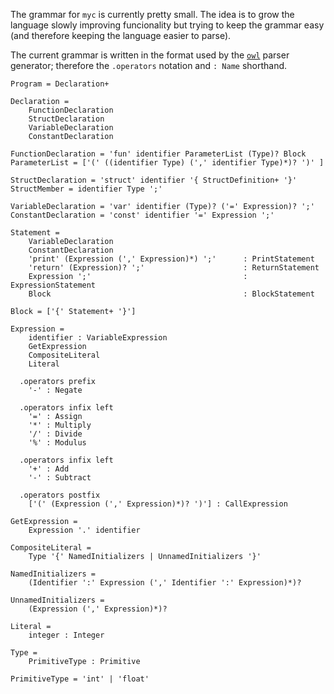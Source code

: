 The grammar for `myc` is currently pretty small. The idea is to grow the language slowly improving funcionality but trying to keep the grammar easy (and therefore keeping the language easier to parse).

The current grammar is written in the format used by the [`owl`](https://github.com/ianh/owl/) parser generator; therefore the `.operators` notation and `: Name` shorthand.

```
Program = Declaration+

Declaration =
	FunctionDeclaration
	StructDeclaration
	VariableDeclaration
	ConstantDeclaration

FunctionDeclaration = 'fun' identifier ParameterList (Type)? Block
ParameterList = ['(' ((identifier Type) (',' identifier Type)*)? ')' ]

StructDeclaration = 'struct' identifier '{ StructDefinition+ '}'
StructMember = identifier Type ';'

VariableDeclaration = 'var' identifier (Type)? ('=' Expression)? ';'
ConstantDeclaration = 'const' identifier '=' Expression ';'

Statement =
	VariableDeclaration
	ConstantDeclaration
	'print' (Expression (',' Expression)*) ';'      : PrintStatement
	'return' (Expression)? ';'                      : ReturnStatement
	Expression ';'                                  : ExpressionStatement
	Block                                           : BlockStatement

Block = ['{' Statement+ '}']

Expression =
	identifier : VariableExpression
	GetExpression
	CompositeLiteral
	Literal

  .operators prefix
	'-' : Negate

  .operators infix left
	'=' : Assign
	'*' : Multiply
	'/' : Divide
	'%' : Modulus

  .operators infix left
	'+' : Add
	'-' : Subtract

  .operators postfix
	['(' (Expression (',' Expression)*)? ')'] : CallExpression

GetExpression =
	Expression '.' identifier

CompositeLiteral =
	Type '{' NamedInitializers | UnnamedInitializers '}'

NamedInitializers =
	(Identifier ':' Expression (',' Identifier ':' Expression)*)?

UnnamedInitializers =
	(Expression (',' Expression)*)?

Literal =
	integer : Integer

Type =
	PrimitiveType : Primitive

PrimitiveType = 'int' | 'float'
```
